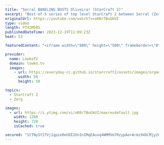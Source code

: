 ```yaml
---
title: "Serral BANELING BUSTS Oliveira! (StarCraft 2)"
excerpt: "Best-of-5 series of top level StarCraft 2 between Serral (Zerg) and Oliveira (Terran). This match was played during the ESL Masters Winter tournament, at Dreamhack Atlanta. Support my work: https://patreon.com/lowkotv  Lowko merch: https://lowko.shop Tech setup: https://lowko.tv/setup  My second channel:"
originalUrl: https://youtube.com/watch?v=oR8rTBuGkUI
type: video
length: PT42M50S
publishedDateTime: 2023-12-19T11:09:23Z
heat: 53

featuredContent: "<iframe width=\"800\" height=\"500\" frameborder=\"0\" src=\"https://www.youtube.com/embed/oR8rTBuGkUI\" allow=\"accelerometer; autoplay; encrypted-media; gyroscope; picture-in-picture\" allowfullscreen></iframe>"

provider:
  name: LowkoTV
  domain: lowko.tv
  images:
    - url: https://everyday-cc.github.io/starcraft2/assets/images/organizations/lowko.tv-50x50.jpg
      width: 50
      height: 50

topics:
  - StarCraft 2
  - Zerg

images:
  - url: https://i.ytimg.com/vi/oR8rTBuGkUI/maxresdefault.jpg
    width: 1280
    height: 720
    isCached: true

secured: "StTNySYIfVj1qpie0ehDI2UnInIMqEAoxq4WMMVm7RzypAo+Armz94bCMjy2C69jY3p40dtoRkoRApVKPIGzpn+0q3bY5AqardFnspYvE0KDNeuBGAKOCvhVKdu5r1vVtYLuP6cXlTA46torbAYCmuHf5Up4RsAVlp/x+9AiLupj1gNo/pegYa1I14BKITdI8YMqgcKZKMT6+W6QVvWBQV4iz0PQGKLF/YulIpu8gKFi8c60p/vDkS/M14h2VXX2/KjKsVgbKXAylZQDNwZJYogqcY+fYC9XCViWX28h83bYhpCwdFlnzTMkmFthXmmW8MtYa3bhhRhLmlvqSqWEk9ihu71yXNrfjlt4a5Z2pPzzPZkx2fy4yuJIxjEYgd2qTaHvd/yJ9Q5pk68kDmoyZa85ck50TtRlWOHZ7mV+GGs=;SR6jgi/I3u+CfigfdRXccw=="
---
```


